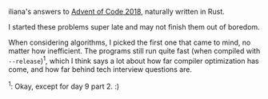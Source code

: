 iliana's answers to [Advent of Code 2018](https://adventofcode.com/2018), naturally written in Rust.

I started these problems super late and may not finish them out of boredom.

When considering algorithms, I picked the first one that came to mind, no matter how inefficient. The programs still run quite fast (when compiled with `--release`)<sup>1</sup>, which I think says a lot about how far compiler optimization has come, and how far behind tech interview questions are.

<sup>1</sup>: Okay, except for day 9 part 2. :)
